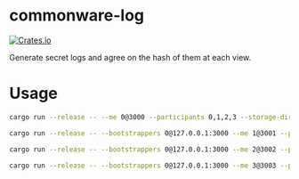 # commonware-log

[![Crates.io](https://img.shields.io/crates/v/commonware-clock.svg)](https://crates.io/crates/commonware-log)

Generate secret logs and agree on the hash of them at each view.

# Usage

```bash
cargo run --release -- --me 0@3000 --participants 0,1,2,3 --storage-dir /tmp/log/0
```

```bash
cargo run --release -- --bootstrappers 0@127.0.0.1:3000 --me 1@3001 --participants 0,1,2,3 --storage-dir /tmp/log/1
```

```bash
cargo run --release -- --bootstrappers 0@127.0.0.1:3000 --me 2@3002 --participants 0,1,2,3 --storage-dir /tmp/log/2
```

```bash
cargo run --release -- --bootstrappers 0@127.0.0.1:3000 --me 3@3003 --participants 0,1,2,3 --storage-dir /tmp/log/3
```